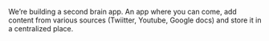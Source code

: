 We’re building a second brain app. An app where you can come, add content from various sources (Twiitter, Youtube, Google docs) and store it in a centralized place. 
